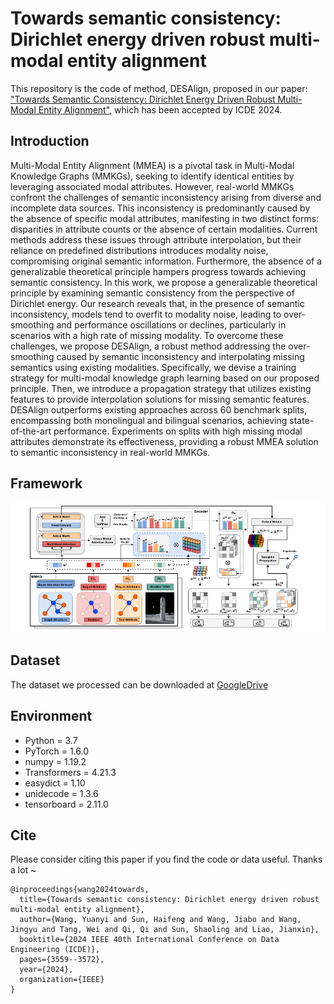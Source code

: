 # Towards semantic consistency: Dirichlet energy driven robust multi-modal entity alignment
This repository is the code of method, DESAlign, proposed in our paper: ["Towards Semantic Consistency: Dirichlet Energy Driven Robust Multi-Modal Entity Alignment"](https://arxiv.org/abs/2401.17859), which has been accepted by ICDE 2024.

## Introduction
Multi-Modal Entity Alignment (MMEA) is a pivotal task in Multi-Modal Knowledge Graphs (MMKGs), seeking to identify identical entities by leveraging associated modal attributes. However, real-world MMKGs confront the challenges of semantic inconsistency arising from diverse and incomplete data sources. This inconsistency is predominantly caused by the absence of specific modal attributes, manifesting in two distinct forms: disparities in attribute counts or the absence of certain modalities. Current methods address these issues through attribute interpolation, but their reliance on predefined distributions introduces modality noise, compromising original semantic information. Furthermore, the absence of a generalizable theoretical principle hampers progress towards achieving semantic consistency. In this work, we propose a generalizable theoretical principle by examining semantic consistency from the perspective of Dirichlet energy. Our research reveals that, in the presence of semantic inconsistency, models tend to overfit to modality noise, leading to over-smoothing and performance oscillations or declines, particularly in scenarios with a high rate of missing modality. To overcome these challenges, we propose DESAlign, a robust method addressing the over-smoothing caused by semantic inconsistency and interpolating missing semantics using existing modalities. Specifically, we devise a training strategy for multi-modal knowledge graph learning based on our proposed principle. Then, we introduce a propagation strategy that utilizes existing features to provide interpolation solutions for missing semantic features. DESAlign outperforms existing approaches across 60 benchmark splits, encompassing both monolingual and bilingual scenarios, achieving state-of-the-art performance. Experiments on splits with high missing modal attributes demonstrate its effectiveness, providing a robust MMEA solution to semantic inconsistency in real-world MMKGs.

## Framework
![Framework](./Framework.png)

## Dataset
The dataset we processed can be downloaded at [GoogleDrive](https://drive.google.com/file/d/1xYgXv8n1F8CBSNmYs5f3GfdJmrWHpxDJ/view?usp=drive_link)

## Environment
* Python = 3.7
* PyTorch = 1.6.0
* numpy = 1.19.2
* Transformers = 4.21.3
* easydict = 1.10
* unidecode = 1.3.6
* tensorboard = 2.11.0

## Cite
Please consider citing this paper if you find the code or data useful. Thanks a lot ~


```bigquery
@inproceedings{wang2024towards,
  title={Towards semantic consistency: Dirichlet energy driven robust multi-modal entity alignment},
  author={Wang, Yuanyi and Sun, Haifeng and Wang, Jiabo and Wang, Jingyu and Tang, Wei and Qi, Qi and Sun, Shaoling and Liao, Jianxin},
  booktitle={2024 IEEE 40th International Conference on Data Engineering (ICDE)},
  pages={3559--3572},
  year={2024},
  organization={IEEE}
}
```
